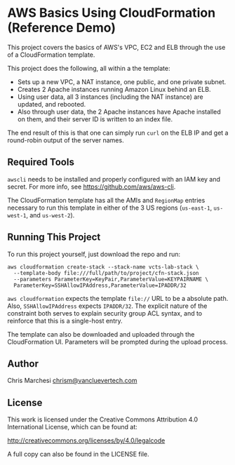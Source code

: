 AWS Basics Using CloudFormation (Reference Demo)
=================================================

This project covers the basics of AWS's VPC, EC2 and ELB through the use of a
CloudFormation template.

This project does the following, all within a the template:

 * Sets up a new VPC, a NAT instance, one public, and one private subnet.
 * Creates 2 Apache instances running Amazon Linux behind an ELB.
 * Using user data, all 3 instances (including the NAT instance) are updated,
   and rebooted.
 * Also through user data, the 2 Apache instances have Apache installed on them,
   and their server ID is written to an index file.

The end result of this is that one can simply run `curl` on the ELB IP and get
a round-robin output of the server names.

Required Tools
---------------

`awscli` needs to be installed and properly configured with an IAM key and
secret. For more info, see https://github.com/aws/aws-cli.

The CloudFormation template has all the AMIs and `RegionMap` entries necessary
to run this template in either of the 3 US regions (`us-east-1`, `us-west-1`,
and `us-west-2`).

Running This Project
---------------------

To run this project yourself, just download the repo and run:

```
aws cloudformation create-stack --stack-name vcts-lab-stack \
  --template-body file:///full/path/to/project/cfn-stack.json
  --parameters ParameterKey=KeyPair,ParameterValue=KEYPAIRNAME \
  ParameterKey=SSHAllowIPAddress,ParameterValue=IPADDR/32
```

`aws cloudformation` expects the template `file://` URL to be a absolute path.
Also, `SSHAllowIPAddress` expects `IPADDR/32`. The explicit nature of the
constraint both serves to explain security group ACL syntax, and to reinforce
that this is a single-host entry.

The template can also be downloaded and uploaded through the CloudFormation UI.
Parameters will be prompted during the upload process.

Author
-------

Chris Marchesi <chrism@vancluevertech.com>

License
--------

This work is licensed under the Creative Commons Attribution 4.0 International
License, which can be found at:

http://creativecommons.org/licenses/by/4.0/legalcode

A full copy can also be found in the LICENSE file.
